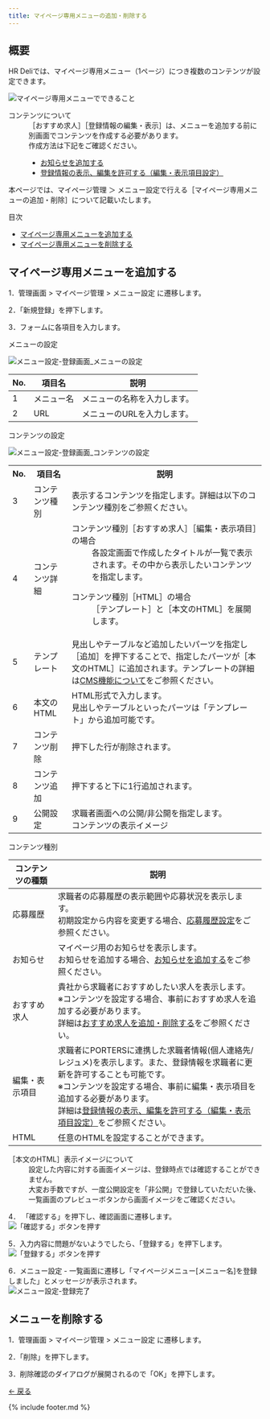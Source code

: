```yaml
---
title: マイページ専用メニューの追加・削除する
---
```

## 概要
HR Deliでは、マイページ専用メニュー（1ページ）につき複数のコンテンツが設定できます。

![マイページ専用メニューでできること](https://e2info.github.io/hrdeli-docs/manual/img/mypage_menu_summary.png)

<dl class="tips">
    <dt>コンテンツについて</dt>
    <dd>
        ［おすすめ求人］［登録情報の編集・表示］は、メニューを追加する前に別画面でコンテンツを作成する必要があります。<br>作成方法は下記をご確認ください。<br>
        <ul>
            <li><a href="https://e2info.github.io/hrdeli-docs/manual/news">お知らせを追加する</a></li>
            <li><a href="https://e2info.github.io/hrdeli-docs/manual/mypage_field-setting">登録情報の表示、編集を許可する（編集・表示項目設定）</a></li>
        </ul>
    </dd>
</dl>

本ページでは、マイページ管理 ＞ メニュー設定で行える［マイページ専用メニューの追加・削除］について記載いたします。
<!-- ※マイページ専用メニューの内、パスワードの変更 / メールアドレスの変更 / 退会の手続き は対象外となります。-->

<div class="index">
    <p>目次</p>
    <ul>
        <li>
            <a href="https://e2info.github.io/hrdeli-docs/manual/mypage_menu#create">
                マイページ専用メニューを追加する
            </a>
        </li>
        <li>
            <a href="https://e2info.github.io/hrdeli-docs/manual/mtpage_menu#delete">
                マイページ専用メニューを削除する
            </a>
        </li>
    </ul>
</div>


<h2 id="mypage_create">マイページ専用メニューを追加する</h2>

1．管理画面 > マイページ管理 > メニュー設定 に遷移します。

2．「新規登録」を押下します。<br>
<!-- ![メニュー設定-一覧画面](https://e2info.github.io/hrdeli-docs/manual/img/mtpage_menu-c_02.png) -->

3．フォームに各項目を入力します。<br>
<!-- ![メニュー設定-登録画面](https://e2info.github.io/hrdeli-docs/manual/img/XXX) -->

<p class="table_title">メニューの設定</p>

![メニュー設定-登録画面_メニューの設定](https://e2info.github.io/hrdeli-docs/manual/img/mypage_menu_create-menu.png)

No. | 項目名 | 説明 | 
------------- | ------------- | ------------- |  
1 | メニュー名  | メニューの名称を入力します。
2 | URL | メニューのURLを入力します。

<p class="table_title">コンテンツの設定</p>

![メニュー設定-登録画面_コンテンツの設定](https://e2info.github.io/hrdeli-docs/manual/img/mypage_menu_create-contents.png)

<table>
    <tr>
        <th>No.</th>
        <th>項目名</th>
        <th>説明</th>
    </tr>
    <tr>
        <td>3</td>
        <td>コンテンツ種別</td>
        <td>
            表示するコンテンツを指定します。詳細は以下のコンテンツ種別をご参照ください。
        </td>
    </tr>
    <tr>
        <td>4</td>
        <td>コンテンツ詳細</td>
        <td>
            <dl>
                <dt>コンテンツ種別［おすすめ求人］［編集・表示項目］の場合</dt>
                <dd>各設定画面で作成したタイトルが一覧で表示されます。その中から表示したいコンテンツを指定します。</dd>
            </dl>
            <dl>
                <dt>コンテンツ種別［HTML］の場合</dt>
                <dd>
                    ［テンプレート］と［本文のHTML］を展開します。
                </dd>
            </dl>
        </td>
    </tr>
    <tr>
        <td>5</td>
        <td>テンプレート</td>
        <td>見出しやテーブルなど追加したいパーツを指定し［追加］を押下することで、指定したパーツが［本文のHTML］に追加されます。テンプレートの詳細は<a href="https://e2info.github.io/hrdeli-docs/manual/cms" target="blank">CMS機能について</a>をご参照ください。</td>
    </tr>
    <tr>
        <td>6</td>
        <td>本文のHTML</td>
        <td> HTML形式で入力します。<br>見出しやテーブルといったパーツは「テンプレート」から追加可能です。</td>
    </tr>
    <tr>
        <td>7</td>
        <td>コンテンツ削除</td>
        <td> 押下した行が削除されます。</td>
    </tr>
    <tr>
        <td>8</td>
        <td>コンテンツ追加</td>
        <td>押下すると下に1行追加されます。</td>
    </tr>
    <tr>
        <td>9</td>
        <td>公開設定</td>
        <td> 求職者画面への公開/非公開を指定します。<br>コンテンツの表示イメージ</td>
    </tr>
</table>

<p id="contents">コンテンツ種別</p>

コンテンツの種類 | 説明 | 
------------- | ------------- | 
応募履歴 | 求職者の応募履歴の表示範囲や応募状況を表示します。<br>初期設定から内容を変更する場合、<a href="https://e2info.github.io/hrdeli-docs/manual/mypage_phases">応募履歴設定</a>をご参照ください。 | 
お知らせ | マイページ用のお知らせを表示します。<br>お知らせを追加する場合、<a href="https://e2info.github.io/hrdeli-docs/manual/news">お知らせを追加する</a>をご参照ください。 | メニューとして表示する選考プロセスフェーズを指定します。
おすすめ求人 | 貴社から求職者におすすめしたい求人を表示します。<br>※コンテンツを設定する場合、事前におすすめ求人を追加する必要があります。<br>詳細は<a href="https://e2info.github.io/hrdeli-docs/manual/mtpage_menu">おすすめ求人を追加・削除する</a>をご参照ください。
編集・表示項目 | 求職者にPORTERSに連携した求職者情報(個人連絡先/レジュメ)を表示します。また、登録情報を求職者に更新を許可することも可能です。<br>※コンテンツを設定する場合、事前に編集・表示項目を追加する必要があります。<br>詳細は<a href="https://e2info.github.io/hrdeli-docs/manual/mypage_field-setting">登録情報の表示、編集を許可する（編集・表示項目設定）</a>をご参照ください。
HTML | 任意のHTMLを設定することができます。<br>

<dl id="tips_item" class="tips">
    <dt>［本文のHTML］表示イメージについて</dt>
    <dd>
        設定した内容に対する画面イメージは、登録時点では確認することができません。<br>
        大変お手数ですが、一度公開設定を「非公開」で登録していただいた後、一覧画面のプレビューボタンから画面イメージをご確認ください。
    </dd>
</dl>

4． 「確認する」を押下し、確認画面に遷移します。<br>
![「確認する」ボタンを押す](https://e2info.github.io/hrdeli-docs/manual/img/common_push-check-button_with_back-button.png)

5．入力内容に問題がないようでしたら、「登録する」を押下します。<br>
![「登録する」ボタンを押す](https://e2info.github.io/hrdeli-docs/manual/img/common_push-registration-button_with_back-button.png.png)
<br>

6．メニュー設定 - 一覧画面に遷移し「マイページメニュー[メニュー名]を登録しました」とメッセージが表示されます。<br>
![メニュー設定-登録完了](https://e2info.github.io/hrdeli-docs/manual/img/mypage_menu_complete.png)


<h2 id="delete">メニューを削除する</h2>

1．管理画面 > マイページ管理 > メニュー設定 に遷移します。

2．「削除」を押下します。

3．削除確認のダイアログが展開されるので「OK」を押下します。<br>


[← 戻る](https://e2info.github.io/hrdeli-docs/)

{% include footer.md %}